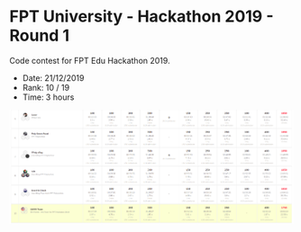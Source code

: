 # FPT University - Hackathon 2019 - Round 1

Code contest for FPT Edu Hackathon 2019.

- Date: 21/12/2019
- Rank: 10 / 19
- Time: 3 hours

![Total rank](./images/final_rank.png)

